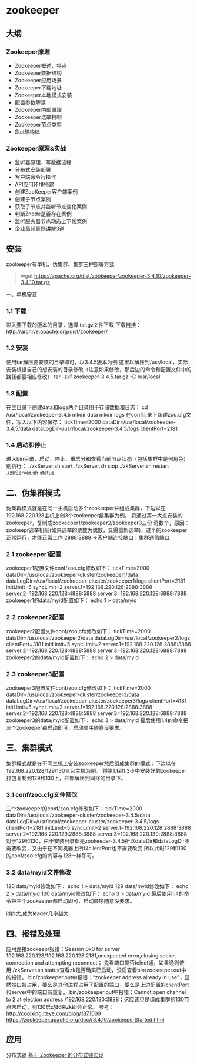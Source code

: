 # zookeeper

## 大纲

### Zookeeper原理
* Zookeeper概述、特点
* Zookeeper数据结构
* Zookeeper应用场景
* Zookeeper下载地址
* Zookeeper本地模式安装
* 配置参数解读
* Zookeeper内部原理
* Zookeeper选举机制
* Zookeeper节点类型
* Stat结构体
 
### Zookeeper原理&实战
* 监听器原理、写数据流程
* 分布式安装部署
* 客户端命令行操作
* API应用环境搭建
* 创建ZooKeeper客户端案例
* 创建子节点案例
* 获取子节点并监听节点变化案例
* 判断Znode是否存在案例
* 监听服务器节点动态上下线案例
* 企业高频真题讲解3道
 
## 安装

zookeeper有单机、伪集群、集群三种部署方式
 
> wget https://apache.org/dist/zookeeper/zookeeper-3.4.10/zookeeper-3.4.10.tar.gz
 
一、单机安装

### 1.1 下载
进入要下载的版本的目录，选择.tar.gz文件下载
下载链接：http://archive.apache.org/dist/zookeeper/
 
### 1.2 安装
使用tar解压要安装的目录即可，以3.4.5版本为例
这里以解压到/usr/local，实际安装根据自己的想安装的目录修改（注意如果修改，那后边的命令和配置文件中的路径都要相应修改）
tar -zxf zookeeper-3.4.5.tar.gz -C /usr/local
 
### 1.3 配置
在主目录下创建data和logs两个目录用于存储数据和日志：
 cd /usr/local/zookeeper-3.4.5
 mkdir data
 mkdir logs
在conf目录下新建zoo.cfg文件，写入以下内容保存：
tickTime=2000
dataDir=/usr/local/zookeeper-3.4.5/data
dataLogDir=/usr/local/zookeeper-3.4.5/logs
clientPort=2181
 
### 1.4 启动和停止
进入bin目录，启动、停止、重启分和查看当前节点状态（包括集群中是何角色）别执行：
./zkServer.sh start
./zkServer.sh stop
./zkServer.sh restart
./zkServer.sh status
 
## 二、伪集群模式
伪集群模式就是在同一主机启动多个zookeeper并组成集群，下边以在192.168.220.128主机上创3个zookeeper组集群为例。
将通过第一大点安装的zookeeper，复制成zookeeper1/zookeeper2/zookeeper3三份
 奇数个，原因：zookeepr选举机制(如果选举的票数为偶数，又得重新选举)，过半的zookeeper正常运行，才能正常工作 
 2888:3888 =>客户端连接端口：集群通信端口

### 2.1 zookeeper1配置
zookeeper1配置文件conf/zoo.cfg修改如下：
tickTime=2000
dataDir=/usr/local/zookeeper-cluster/zookeeper1/data
dataLogDir=/usr/local/zookeeper-cluster/zookeeper1/logs
clientPort=2181
initLimit=5
syncLimit=2
server.1=192.168.220.128:2888:3888
server.2=192.168.220.128:4888:5888
server.3=192.168.220.128:6888:7888
zookeeper1的data/myid配置如下：
 echo 1 > data/myid

### 2.2 zookeeper2配置
zookeeper2配置文件conf/zoo.cfg修改如下：
tickTime=2000
dataDir=/usr/local/zookeeper2/data
dataLogDir=/usr/local/zookeeper2/logs
clientPort=3181
initLimit=5
syncLimit=2
server.1=192.168.220.128:2888:3888
server.2=192.168.220.128:4888:5888
server.3=192.168.220.128:6888:7888
zookeeper2的data/myid配置如下：
 echo 2 > data/myid

### 2.3 zookeeper3配置
zookeeper3配置文件conf/zoo.cfg修改如下：
tickTime=2000
dataDir=/usr/local/zookeeper-cluster/zookeeper3/data
dataLogDir=/usr/local/zookeeper-cluster/zookeeper3/logs
clientPort=4181
initLimit=5
syncLimit=2
server.1=192.168.220.128:2888:3888
server.2=192.168.220.128:4888:5888
server.3=192.168.220.128:6888:7888
 zookeeper3的data/myid配置如下：
echo 3 > data/myid
最后使用1.4的命令把三个zookeeper都启动即可，启动顺序随意没要求。
 
## 三、集群模式
集群模式就是在不同主机上安装zookeeper然后组成集群的模式；下边以在192.168.220.128/129/130三台主机为例。
将第1.1到1.3步中安装好的zookeeper打包复制到129和130上，并都解压到同样的目录下。
 
### 3.1 conf/zoo.cfg文件修改
三个zookeeper的conf/zoo.cfg修改如下：
tickTime=2000
dataDir=/usr/local/zookeeper-cluster/zookeeper-3.4.5/data
dataLogDir=/usr/local/zookeeper-cluster/zookeeper-3.4.5/logs
clientPort=2181
initLimit=5
syncLimit=2
server.1=192.168.220.128:2888:3888
server.2=192.168.220.129:2888:3888
server.3=192.168.220.130:2888:3888
对于129和130，由于安装目录都是zookeeper-3.4.5所以dataDir和dataLogDir不需要改变，又由于在不同机器上所以clientPort也不需要改变
所以此时129和130的conf/zoo.cfg的内容与128一样即可。
 
### 3.2 data/myid文件修改
128 data/myid修改如下：
echo 1 > data/myid
129 data/myid修改如下：
echo 2 > data/myid
130 data/myid修改如下：
echo 3 > data/myid
最后使用1.4的命令把三个zookeeper都启动即可，启动顺序随意没要求。

id约大,成为leader几率越大
 
## 四、报错及处理
应用连接zookeepr报错：Session 0x0 for server 192.168.220.128/192.168.220.128:2181,unexpected error,closing socket connection and attempting reconnect；
                                        先看端口能否telnet通，如果通则使用./zkServer.sh status查看zk是否确实已启动，没启查看bin/zookeeper.out中的报错。
bin/zookeeper.out中报错：“zookeeper address already in use”；显然端口被占用，要么是其他进程占用了配置的端口，要么是上边配置的clientPort和server中的端口有重复。
bin/zookeeper.out中报错：Cannot open channel to 2 at election address /192.168.220.130:3888；这应该只是组成集群的130节点未启动，到130启动起来zk即会正常。
参考：
http://coolxing.iteye.com/blog/1871009
https://zookeeper.apache.org/doc/r3.4.10/zookeeperStarted.html

## 应用

分布式锁 [基于 Zookeeper 的分布式锁实现](https://mp.weixin.qq.com/s/CUReuX_rLb4IfQOtTwS_yQ)